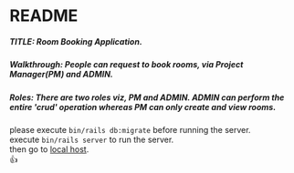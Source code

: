 # README
##### TITLE: Room Booking Application.  
##### Walkthrough: People can request to book rooms, via Project Manager(PM) and ADMIN.   
##### Roles: There are two roles viz, PM and ADMIN. ADMIN can perform the entire 'crud' operation whereas PM can only create and view rooms.   
please execute `bin/rails db:migrate` before running the server.   
execute `bin/rails server` to run the server.   
then go to [local host](http://127.0.0.1:3000/).    
:+1:
